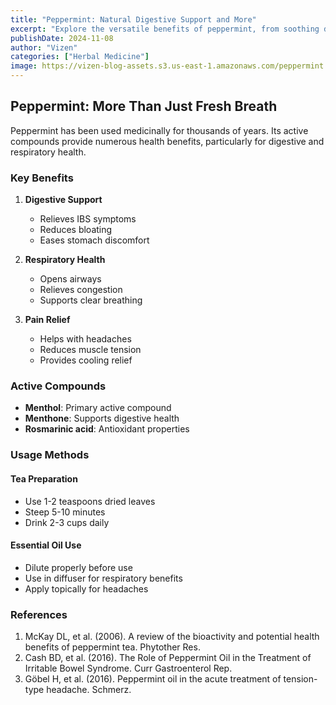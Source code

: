 ```yaml
---
title: "Peppermint: Natural Digestive Support and More"
excerpt: "Explore the versatile benefits of peppermint, from soothing digestive issues to providing respiratory support."
publishDate: 2024-11-08
author: "Vizen"
categories: ["Herbal Medicine"]
image: https://vizen-blog-assets.s3.us-east-1.amazonaws.com/peppermint.jpeg
---
```


## Peppermint: More Than Just Fresh Breath

Peppermint has been used medicinally for thousands of years. Its active compounds provide numerous health benefits, particularly for digestive and respiratory health.

### Key Benefits

1. **Digestive Support**
   - Relieves IBS symptoms
   - Reduces bloating
   - Eases stomach discomfort

2. **Respiratory Health**
   - Opens airways
   - Relieves congestion
   - Supports clear breathing

3. **Pain Relief**
   - Helps with headaches
   - Reduces muscle tension
   - Provides cooling relief

### Active Compounds

- **Menthol**: Primary active compound
- **Menthone**: Supports digestive health
- **Rosmarinic acid**: Antioxidant properties

### Usage Methods

#### Tea Preparation
- Use 1-2 teaspoons dried leaves
- Steep 5-10 minutes
- Drink 2-3 cups daily

#### Essential Oil Use
- Dilute properly before use
- Use in diffuser for respiratory benefits
- Apply topically for headaches

### References

1. McKay DL, et al. (2006). A review of the bioactivity and potential health benefits of peppermint tea. Phytother Res.
2. Cash BD, et al. (2016). The Role of Peppermint Oil in the Treatment of Irritable Bowel Syndrome. Curr Gastroenterol Rep.
3. Göbel H, et al. (2016). Peppermint oil in the acute treatment of tension-type headache. Schmerz.